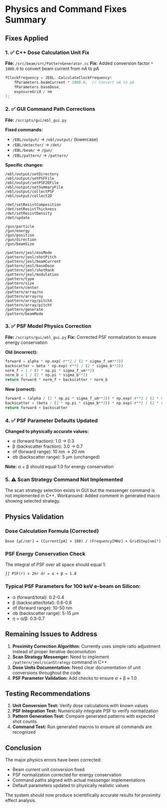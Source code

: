 # Physics and Command Fixes Summary

## Fixes Applied

### 1. ✅ C++ Dose Calculation Unit Fix
**File:** `/src/beam/src/PatternGenerator.cc`
**Fix:** Added conversion factor `* 1000.0` to convert beam current from nA to pA
```cpp
fClockFrequency = JEOL::CalculateClockFrequency(
    fParameters.beamCurrent * 1000.0,  // Convert nA to pA
    fParameters.baseDose,
    exposureGrid / nm
);
```

### 2. ✅ GUI Command Path Corrections
**File:** `/scripts/gui/ebl_gui.py`

**Fixed commands:**
- `/EBL/output/` → `/ebl/output/` (lowercase)
- `/EBL/detector/` → `/det/`
- `/EBL/beam/` → `/gun/`
- `/EBL/pattern/` → `/pattern/`

**Specific changes:**
```
/ebl/output/setDirectory
/ebl/output/setPSFFile
/ebl/output/setPSF2DFile
/ebl/output/setSummaryFile
/ebl/output/collectPSF
/ebl/output/collect2D

/det/setResistComposition
/det/setResistThickness
/det/setResistDensity
/det/update

/gun/particle
/gun/energy
/gun/position
/gun/direction
/gun/beamSize

/pattern/jeol/eosMode
/pattern/jeol/shotPitch
/pattern/jeol/beamCurrent
/pattern/jeol/baseDose
/pattern/jeol/shotRank
/pattern/jeol/modulation
/pattern/type
/pattern/size
/pattern/center
/pattern/array/nx
/pattern/array/ny
/pattern/array/pitchX
/pattern/array/pitchY
/pattern/generate
/pattern/beamMode
```

### 3. ✅ PSF Model Physics Correction
**File:** `/scripts/gui/ebl_gui.py`
**Fix:** Corrected PSF normalization to ensure energy conservation

**Old (incorrect):**
```python
forward = alpha * np.exp(-r**2 / (2 * sigma_f_um**2))
backscatter = beta * np.exp(-r**2 / (2 * sigma_b**2))
norm_f = 1 / (2 * np.pi * sigma_f_um**2)
norm_b = 1 / (2 * np.pi * sigma_b**2)
return forward * norm_f + backscatter * norm_b
```

**New (correct):**
```python
forward = (alpha / (2 * np.pi * sigma_f_um**2)) * np.exp(-r**2 / (2 * sigma_f_um**2))
backscatter = (beta / (2 * np.pi * sigma_b**2)) * np.exp(-r**2 / (2 * sigma_b**2))
return forward + backscatter
```

### 4. ✅ PSF Parameter Defaults Updated
**Changed to physically accurate values:**
- α (forward fraction): 1.0 → 0.3
- β (backscatter fraction): 3.0 → 0.7
- σf (forward range): 10 nm → 20 nm
- σb (backscatter range): 5 μm (unchanged)

**Note:** α + β should equal 1.0 for energy conservation

### 5. ⚠️ Scan Strategy Command Not Implemented
The scan strategy selection exists in GUI but the messenger command is not implemented in C++.
Workaround: Added comment in generated macro showing selected strategy.

## Physics Validation

### Dose Calculation Formula (Corrected)
```
Dose [μC/cm²] = (Current[pA] × 100) / (Frequency[MHz] × GridStep[nm]²)
```

### PSF Energy Conservation Check
The integral of PSF over all space should equal 1:
```
∫∫ PSF(r) × 2πr dr = α + β = 1.0
```

### Typical PSF Parameters for 100 keV e-beam on Silicon:
- α (forward/total): 0.2-0.4
- β (backscatter/total): 0.6-0.8
- σf (forward range): 10-50 nm
- σb (backscatter range): 5-15 μm
- η = α/β: 0.3-0.7

## Remaining Issues to Address

1. **Proximity Correction Algorithm:** Currently uses simple ratio adjustment instead of proper iterative deconvolution
2. **Scan Strategy Messenger:** Need to implement `/pattern/jeol/scanStrategy` command in C++
3. **Dose Units Documentation:** Need clear documentation of unit conversions throughout the code
4. **PSF Parameter Validation:** Add checks to ensure α + β ≈ 1.0

## Testing Recommendations

1. **Unit Conversion Test:** Verify dose calculations with known values
2. **PSF Integration Test:** Numerically integrate PSF to verify normalization
3. **Pattern Generation Test:** Compare generated patterns with expected shot counts
4. **Command Test:** Run generated macros to ensure all commands are recognized

## Conclusion

The major physics errors have been corrected:
- Beam current unit conversion fixed
- PSF normalization corrected for energy conservation
- Command paths aligned with actual messenger implementations
- Default parameters updated to physically realistic values

The system should now produce scientifically accurate results for proximity effect analysis.